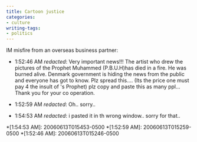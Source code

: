 ```yaml
---
title: Cartoon justice
categories:
- culture
writing-tags:
- politics
---
```


IM misfire from an overseas business partner:





  * 1:52:46 AM _redacted_: Very important news!!! The artist who drew the pictures of the Prophet Muhammed (P.B.U.H)has died in a fire. He was burned alive. Denmark government is hiding the news from the public and everyone has got to know. Plz spread this.... (Its the price one must pay 4 the insult of 's Prophet) plz copy and paste this as many ppl... Thank you for your co operation.


  * 1:52:59 AM _redacted_: Oh.. sorry..


  * 1:54:53 AM _redacted_: i pasted it in th wrong window.. sorry for that..


  *[1:54:53 AM]: 20060613T015453-0500
  *[1:52:59 AM]: 20060613T015259-0500
  *[1:52:46 AM]: 20060613T015246-0500
